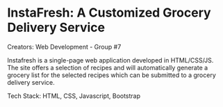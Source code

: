 # InstaFresh: A Customized Grocery Delivery Service
Creators: Web Development - Group #7  

Instafresh is a single-page web application developed in HTML/CSS/JS. The site offers a 
selection of recipes and will automatically generate a grocery list for the selected recipes which can be submitted to a grocery delivery service. 

Tech Stack: HTML, CSS, Javascript, Bootstrap
